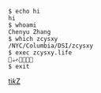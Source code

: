 ```shell
$ echo hi
hi
$ whoami
Chenyu Zhang
$ which zcysxy
/NYC/Columbia/DSI/zcysxy
$ exec zcysxy.life
🛌☕️✍️🍛🍺🕺🛌
$ exit
```
[ti$k$Z](https://help.obsidian.md/Linking+notes+and+files/Internal+links#Link+to+a+block+in+a+note)